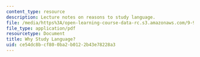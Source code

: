 ```yaml
---
content_type: resource
description: Lecture notes on reasons to study language.
file: /media/https%3A/open-learning-course-data-rc.s3.amazonaws.com/9-98-language-and-mind-january-iap-2003/ce54dc8bcf800ba2b0122b43e78228a3_why_study_language.pdf
file_type: application/pdf
resourcetype: Document
title: Why Study Language?
uid: ce54dc8b-cf80-0ba2-b012-2b43e78228a3
---
```

